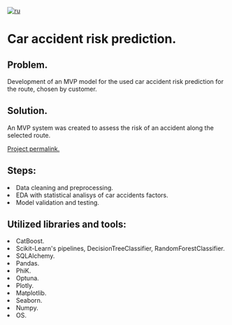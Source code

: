 [![ru](https://img.shields.io/badge/lang-ru-red.svg)](README.md)

# Car accident risk prediction.

## Problem.
Development of an MVP model for the used car accident risk prediction for the route, chosen by customer.
## Solution.
An MVP system was created to assess the risk of an accident along the selected route.

[Project permalink.](https://github.com/mrBrain101/Yandex_Practicum_projects/blob/bcd9b5dffb69b7d2fcfb145fd2873bc6488e5660/ML_Car_Accident_Risk_Prediction/Ya_Practicum_ML_Car_Accident_Risk_Prediction_distr_RUS.ipynb)

## Steps:
<li>Data cleaning and preprocessing.
<li>EDA with statistical analisys of car accidents factors.
<li>Model validation and testing.
  
## Utilized libraries and tools:
<li>CatBoost.
<li>Scikit-Learn's pipelines, DecisionTreeClassifier, RandomForestClassifier.
<li>SQLAlchemy.
<li>Pandas.
<li>PhiK.
<li>Optuna.
<li>Plotly.
<li>Matplotlib.
<li>Seaborn.
<li>Numpy.
<li>OS.
